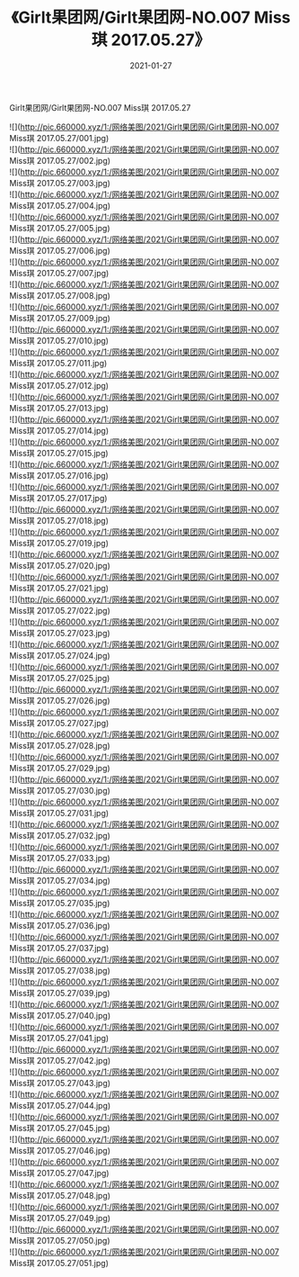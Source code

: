 ﻿---
layout: post
title:  《Girlt果团网/Girlt果团网-NO.007 Miss琪 2017.05.27》
date:   2021-01-27
img: http://pic.660000.xyz/1:/网络美图/2021/Girlt果团网/Girlt果团网-NO.007 Miss琪 2017.05.27/000.jpg
categories: [美女, 清纯, 唯美]
---

Girlt果团网/Girlt果团网-NO.007 Miss琪 2017.05.27

 ![](http://pic.660000.xyz/1:/网络美图/2021/Girlt果团网/Girlt果团网-NO.007 Miss琪 2017.05.27/001.jpg) <br>![](http://pic.660000.xyz/1:/网络美图/2021/Girlt果团网/Girlt果团网-NO.007 Miss琪 2017.05.27/002.jpg) <br>![](http://pic.660000.xyz/1:/网络美图/2021/Girlt果团网/Girlt果团网-NO.007 Miss琪 2017.05.27/003.jpg) <br>![](http://pic.660000.xyz/1:/网络美图/2021/Girlt果团网/Girlt果团网-NO.007 Miss琪 2017.05.27/004.jpg) <br>![](http://pic.660000.xyz/1:/网络美图/2021/Girlt果团网/Girlt果团网-NO.007 Miss琪 2017.05.27/005.jpg) <br>![](http://pic.660000.xyz/1:/网络美图/2021/Girlt果团网/Girlt果团网-NO.007 Miss琪 2017.05.27/006.jpg) <br>![](http://pic.660000.xyz/1:/网络美图/2021/Girlt果团网/Girlt果团网-NO.007 Miss琪 2017.05.27/007.jpg) <br>![](http://pic.660000.xyz/1:/网络美图/2021/Girlt果团网/Girlt果团网-NO.007 Miss琪 2017.05.27/008.jpg) <br>![](http://pic.660000.xyz/1:/网络美图/2021/Girlt果团网/Girlt果团网-NO.007 Miss琪 2017.05.27/009.jpg) <br>![](http://pic.660000.xyz/1:/网络美图/2021/Girlt果团网/Girlt果团网-NO.007 Miss琪 2017.05.27/010.jpg) <br>![](http://pic.660000.xyz/1:/网络美图/2021/Girlt果团网/Girlt果团网-NO.007 Miss琪 2017.05.27/011.jpg) <br>![](http://pic.660000.xyz/1:/网络美图/2021/Girlt果团网/Girlt果团网-NO.007 Miss琪 2017.05.27/012.jpg) <br>![](http://pic.660000.xyz/1:/网络美图/2021/Girlt果团网/Girlt果团网-NO.007 Miss琪 2017.05.27/013.jpg) <br>![](http://pic.660000.xyz/1:/网络美图/2021/Girlt果团网/Girlt果团网-NO.007 Miss琪 2017.05.27/014.jpg) <br>![](http://pic.660000.xyz/1:/网络美图/2021/Girlt果团网/Girlt果团网-NO.007 Miss琪 2017.05.27/015.jpg) <br>![](http://pic.660000.xyz/1:/网络美图/2021/Girlt果团网/Girlt果团网-NO.007 Miss琪 2017.05.27/016.jpg) <br>![](http://pic.660000.xyz/1:/网络美图/2021/Girlt果团网/Girlt果团网-NO.007 Miss琪 2017.05.27/017.jpg) <br>![](http://pic.660000.xyz/1:/网络美图/2021/Girlt果团网/Girlt果团网-NO.007 Miss琪 2017.05.27/018.jpg) <br>![](http://pic.660000.xyz/1:/网络美图/2021/Girlt果团网/Girlt果团网-NO.007 Miss琪 2017.05.27/019.jpg) <br>![](http://pic.660000.xyz/1:/网络美图/2021/Girlt果团网/Girlt果团网-NO.007 Miss琪 2017.05.27/020.jpg) <br>![](http://pic.660000.xyz/1:/网络美图/2021/Girlt果团网/Girlt果团网-NO.007 Miss琪 2017.05.27/021.jpg) <br>![](http://pic.660000.xyz/1:/网络美图/2021/Girlt果团网/Girlt果团网-NO.007 Miss琪 2017.05.27/022.jpg) <br>![](http://pic.660000.xyz/1:/网络美图/2021/Girlt果团网/Girlt果团网-NO.007 Miss琪 2017.05.27/023.jpg) <br>![](http://pic.660000.xyz/1:/网络美图/2021/Girlt果团网/Girlt果团网-NO.007 Miss琪 2017.05.27/024.jpg) <br>![](http://pic.660000.xyz/1:/网络美图/2021/Girlt果团网/Girlt果团网-NO.007 Miss琪 2017.05.27/025.jpg) <br>![](http://pic.660000.xyz/1:/网络美图/2021/Girlt果团网/Girlt果团网-NO.007 Miss琪 2017.05.27/026.jpg) <br>![](http://pic.660000.xyz/1:/网络美图/2021/Girlt果团网/Girlt果团网-NO.007 Miss琪 2017.05.27/027.jpg) <br>![](http://pic.660000.xyz/1:/网络美图/2021/Girlt果团网/Girlt果团网-NO.007 Miss琪 2017.05.27/028.jpg) <br>![](http://pic.660000.xyz/1:/网络美图/2021/Girlt果团网/Girlt果团网-NO.007 Miss琪 2017.05.27/029.jpg) <br>![](http://pic.660000.xyz/1:/网络美图/2021/Girlt果团网/Girlt果团网-NO.007 Miss琪 2017.05.27/030.jpg) <br>![](http://pic.660000.xyz/1:/网络美图/2021/Girlt果团网/Girlt果团网-NO.007 Miss琪 2017.05.27/031.jpg) <br>![](http://pic.660000.xyz/1:/网络美图/2021/Girlt果团网/Girlt果团网-NO.007 Miss琪 2017.05.27/032.jpg) <br>![](http://pic.660000.xyz/1:/网络美图/2021/Girlt果团网/Girlt果团网-NO.007 Miss琪 2017.05.27/033.jpg) <br>![](http://pic.660000.xyz/1:/网络美图/2021/Girlt果团网/Girlt果团网-NO.007 Miss琪 2017.05.27/034.jpg) <br>![](http://pic.660000.xyz/1:/网络美图/2021/Girlt果团网/Girlt果团网-NO.007 Miss琪 2017.05.27/035.jpg) <br>![](http://pic.660000.xyz/1:/网络美图/2021/Girlt果团网/Girlt果团网-NO.007 Miss琪 2017.05.27/036.jpg) <br>![](http://pic.660000.xyz/1:/网络美图/2021/Girlt果团网/Girlt果团网-NO.007 Miss琪 2017.05.27/037.jpg) <br>![](http://pic.660000.xyz/1:/网络美图/2021/Girlt果团网/Girlt果团网-NO.007 Miss琪 2017.05.27/038.jpg) <br>![](http://pic.660000.xyz/1:/网络美图/2021/Girlt果团网/Girlt果团网-NO.007 Miss琪 2017.05.27/039.jpg) <br>![](http://pic.660000.xyz/1:/网络美图/2021/Girlt果团网/Girlt果团网-NO.007 Miss琪 2017.05.27/040.jpg) <br>![](http://pic.660000.xyz/1:/网络美图/2021/Girlt果团网/Girlt果团网-NO.007 Miss琪 2017.05.27/041.jpg) <br>![](http://pic.660000.xyz/1:/网络美图/2021/Girlt果团网/Girlt果团网-NO.007 Miss琪 2017.05.27/042.jpg) <br>![](http://pic.660000.xyz/1:/网络美图/2021/Girlt果团网/Girlt果团网-NO.007 Miss琪 2017.05.27/043.jpg) <br>![](http://pic.660000.xyz/1:/网络美图/2021/Girlt果团网/Girlt果团网-NO.007 Miss琪 2017.05.27/044.jpg) <br>![](http://pic.660000.xyz/1:/网络美图/2021/Girlt果团网/Girlt果团网-NO.007 Miss琪 2017.05.27/045.jpg) <br>![](http://pic.660000.xyz/1:/网络美图/2021/Girlt果团网/Girlt果团网-NO.007 Miss琪 2017.05.27/046.jpg) <br>![](http://pic.660000.xyz/1:/网络美图/2021/Girlt果团网/Girlt果团网-NO.007 Miss琪 2017.05.27/047.jpg) <br>![](http://pic.660000.xyz/1:/网络美图/2021/Girlt果团网/Girlt果团网-NO.007 Miss琪 2017.05.27/048.jpg) <br>![](http://pic.660000.xyz/1:/网络美图/2021/Girlt果团网/Girlt果团网-NO.007 Miss琪 2017.05.27/049.jpg) <br>![](http://pic.660000.xyz/1:/网络美图/2021/Girlt果团网/Girlt果团网-NO.007 Miss琪 2017.05.27/050.jpg) <br>![](http://pic.660000.xyz/1:/网络美图/2021/Girlt果团网/Girlt果团网-NO.007 Miss琪 2017.05.27/051.jpg) <br>